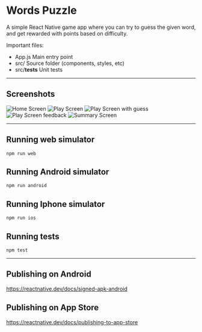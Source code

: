 # Words Puzzle

A simple React Native game app where you can try to guess the given word, and get rewarded with points based on difficulty.

Important files:

- App.js Main entry point
- src/ Source folder (components, styles, etc)
- src/**tests** Unit tests

---

## Screenshots

![Home Screen](https://github.com/phektus/WordPuzzle/blob/master/1.png?raw=true)
![Play Screen](https://github.com/phektus/WordPuzzle/blob/master/2.png?raw=true)
![Play Screen with guess](https://github.com/phektus/WordPuzzle/blob/master/3.png?raw=true)
![Play Screen feedback](https://github.com/phektus/WordPuzzle/blob/master/4.png?raw=true)
![Summary Screen](https://github.com/phektus/WordPuzzle/blob/master/5.png?raw=true)

---

## Running web simulator

`npm run web`

## Running Android simulator

`npm run android`

## Running Iphone simulator

`npm run ios`

## Running tests

`npm test`

---

## Publishing on Android

https://reactnative.dev/docs/signed-apk-android

## Publishing on App Store

https://reactnative.dev/docs/publishing-to-app-store
